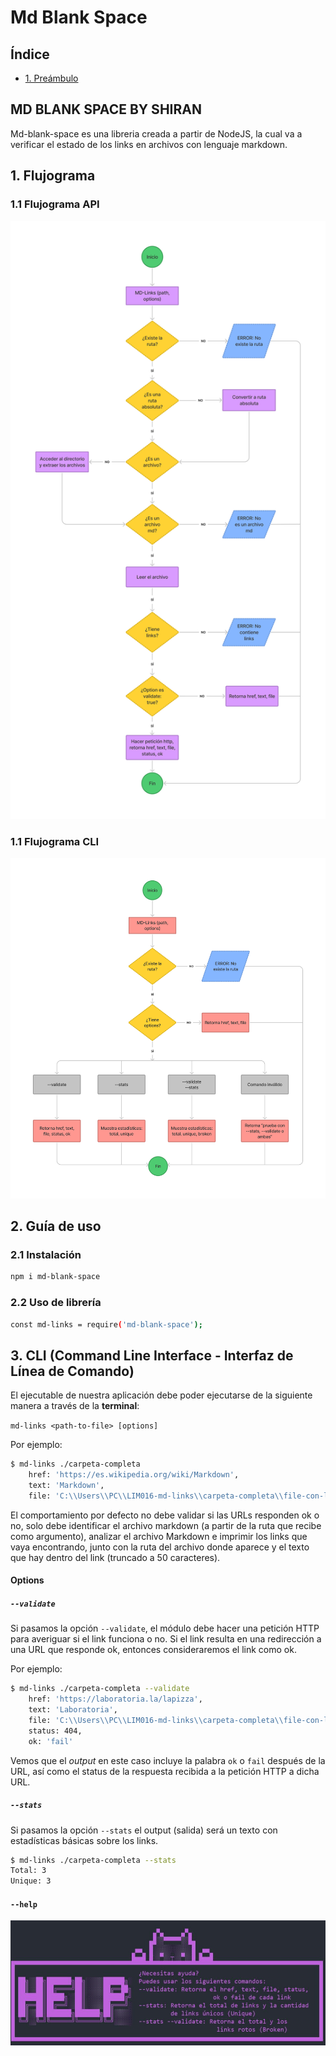 # Md Blank Space

## Índice

* [1. Preámbulo](#1-preámbulo)


## MD BLANK SPACE BY SHIRAN

Md-blank-space es una libreria creada a partir de NodeJS, la cual va a verificar el estado de los links en archivos con lenguaje markdown.

## 1. Flujograma

### 1.1 Flujograma API

![](images/diagrama-de-flujo.png)

### 1.1 Flujograma CLI

![](images/CLI.png)


## 2. Guía de uso

### 2.1 Instalación

```sh
npm i md-blank-space
```

### 2.2 Uso de librería

```sh
const md-links = require('md-blank-space');
```

## 3.  CLI (Command Line Interface - Interfaz de Línea de Comando)

El ejecutable de nuestra aplicación debe poder ejecutarse de la siguiente
manera a través de la **terminal**:

`md-links <path-to-file> [options]`

Por ejemplo:

```sh
$ md-links ./carpeta-completa
    href: 'https://es.wikipedia.org/wiki/Markdown',
    text: 'Markdown',
    file: 'C:\\Users\\PC\\LIM016-md-links\\carpeta-completa\\file-con-links.md'
```

El comportamiento por defecto no debe validar si las URLs responden ok o no,
solo debe identificar el archivo markdown (a partir de la ruta que recibe como
argumento), analizar el archivo Markdown e imprimir los links que vaya
encontrando, junto con la ruta del archivo donde aparece y el texto
que hay dentro del link (truncado a 50 caracteres).

#### Options

##### `--validate`

Si pasamos la opción `--validate`, el módulo debe hacer una petición HTTP para
averiguar si el link funciona o no. Si el link resulta en una redirección a una
URL que responde ok, entonces consideraremos el link como ok.

Por ejemplo:

```sh
$ md-links ./carpeta-completa --validate
    href: 'https://laboratoria.la/lapizza',
    text: 'Laboratoria',
    file: 'C:\\Users\\PC\\LIM016-md-links\\carpeta-completa\\file-con-links.md',    
    status: 404,
    ok: 'fail'
```

Vemos que el _output_ en este caso incluye la palabra `ok` o `fail` después de
la URL, así como el status de la respuesta recibida a la petición HTTP a dicha
URL.

##### `--stats`

Si pasamos la opción `--stats` el output (salida) será un texto con estadísticas
básicas sobre los links.

```sh
$ md-links ./carpeta-completa --stats
Total: 3
Unique: 3
```

#### `--help`

![](images/help-message.jpg)
